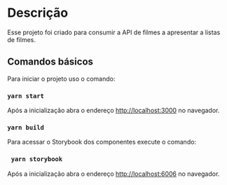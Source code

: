 # Descrição
Esse projeto foi criado para consumir a API de filmes a apresentar a listas de filmes.


## Comandos básicos

Para iniciar o projeto uso o comando:

### `yarn start`


Após a inicialização abra o endereço [http://localhost:3000](http://localhost:3000) no navegador.

### `yarn build`

Para acessar o Storybook dos componentes execute o comando:

### ` yarn storybook`

Após a inicialização abra o endereço [http://localhost:6006](http://localhost:6006) no navegador. 



